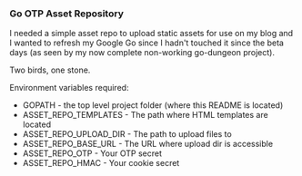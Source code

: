 ### Go OTP Asset Repository
I needed a simple asset repo to upload static assets for use on my blog and I wanted to refresh my Google Go since I hadn't touched it since the beta days (as seen by my now complete non-working go-dungeon project).

Two birds, one stone.

Environment variables required:

* GOPATH - the top level project folder (where this README is located)
* ASSET_REPO_TEMPLATES - The path where HTML templates are located
* ASSET_REPO_UPLOAD_DIR - The path to upload files to
* ASSET_REPO_BASE_URL - The URL where upload dir is accessible
* ASSET_REPO_OTP - Your OTP secret
* ASSET_REPO_HMAC - Your cookie secret
